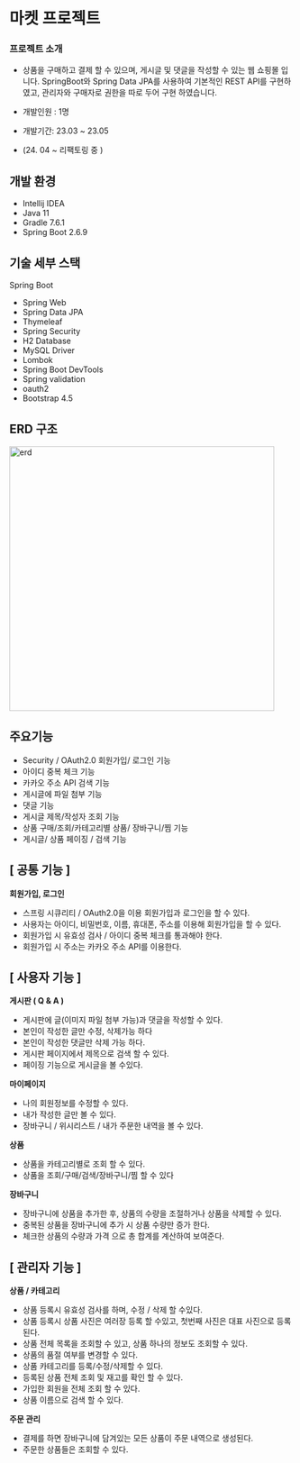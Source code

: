 # 마켓 프로젝트 

### 프로젝트 소개
 - 상품을 구매하고 결제 할 수 있으며, 게시글 및 댓글을 작성할 수 있는 웹 쇼핑몰 입니다. SpringBoot와 Spring Data JPA를 사용하여 기본적인 REST API를 구현하였고, 관리자와 구매자로 권한을 따로 두어 구현 하였습니다.

- 개발인원 : 1명
- 개발기간: 23.03 ~ 23.05


* (24. 04  ~ 리팩토링 중 )

## 개발 환경

* Intellij IDEA 
* Java 11
* Gradle 7.6.1
* Spring Boot 2.6.9

## 기술 세부 스택

Spring Boot

* Spring Web
* Spring Data JPA
* Thymeleaf
* Spring Security
* H2 Database
* MySQL Driver
* Lombok
* Spring Boot DevTools
* Spring validation
* oauth2
* Bootstrap 4.5

## ERD 구조

<img width="470" alt="erd" src="https://github.com/user-attachments/assets/0e1f9fc3-658d-4db8-8d9c-8fb99a9293d6">

## 주요기능

  - Security / OAuth2.0 회원가입/ 로그인 기능
  - 아이디 중복 체크 기능
  - 카카오 주소 API 검색 기능
  - 게시글에 파일 첨부 기능
  - 댓글 기능
  - 게시글 제목/작성자 조회 기능
  - 상품 구매/조회/카테고리별 상품/ 장바구니/찜 기능
  - 게시글/ 상품 페이징 / 검색 기능




## [ 공통 기능 ]


**회원가입, 로그인**


- 스프링 시큐리티 / OAuth2.0을 이용 회원가입과 로그인을 할 수 있다.
- 사용자는 아이디, 비밀번호, 이름, 휴대폰, 주소를 이용해 회원가입을 할 수 있다.
- 회원가입 시 유효성 검사 / 아이디 중복 체크를 통과해야 한다.
- 회원가입 시 주소는 카카오 주소 API를 이용한다.


## [ 사용자 기능 ]


**게시판 ( Q & A )**


- 게시판에 글(이미지 파일 첨부 가능)과 댓글을 작성할 수 있다.
- 본인이 작성한 글만 수정, 삭제가능 하다
- 본인이 작성한 댓글만 삭제 가능 하다.
- 게시판 페이지에서 제목으로 검색 할 수 있다.
- 페이징 기능으로 게시글을 볼 수있다.


**마이페이지**


- 나의 회원정보를 수정할 수 있다.
- 내가 작성한 글만 볼 수 있다.
- 장바구니 / 위시리스트 / 내가 주문한 내역을 볼 수 있다.


**상품**


- 상품을 카테고리별로 조회 할 수 있다.
- 상품을 조회/구매/검색/장바구니/찜 할 수 있다
    
 **장바구니**
    
- 장바구니에 상품을 추가한 후, 상품의 수량을 조절하거나 상품을 삭제할 수 있다.
- 중복된 상품을 장바구니에 추가 시 상품 수량만 증가 한다.
- 체크한 상품의 수량과 가격 으로 총 합계를 계산하여 보여준다.

## [ 관리자 기능 ]


**상품 / 카테고리**


- 상품 등록시 유효성 검사를 하며, 수정 / 삭제 할 수있다.
- 상품 등록시 상품 사진은 여러장 등록 할 수있고, 첫번째 사진은 대표 사진으로 등록된다.
- 상품 전체 목록을 조회할 수 있고, 상품 하나의 정보도 조회할 수 있다.
- 상품의 품절 여부를 변경할 수 있다.
- 상품 카테고리를 등록/수정/삭제할 수 있다.
- 등록된 상품 전체 조회 및 재고를 확인 할 수 있다.
- 가입한 회원을 전체 조회 할 수 있다.
- 상품 이름으로 검색 할 수 있다.


**주문 관리**


- 결제를 하면 장바구니에 담겨있는 모든 상품이 주문 내역으로 생성된다.
- 주문한 상품들은 조회할 수 있다.
